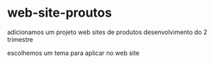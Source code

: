 # web-site-proutos

adicionamos um projeto web sites de produtos desenvolvimento do 2 trimestre

escolhemos um tema para aplicar no web site
